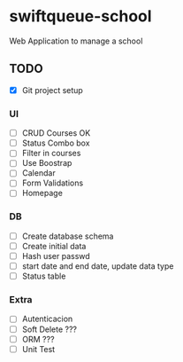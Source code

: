 # swiftqueue-school

Web Application to manage a school

## TODO

- [x] Git project setup

### UI

- [ ] CRUD Courses OK
- [ ] Status Combo box
- [ ] Filter in courses
- [ ] Use Boostrap
- [ ] Calendar
- [ ] Form Validations
- [ ] Homepage

### DB
- [ ] Create database schema
- [ ] Create initial data
- [ ] Hash user passwd
- [ ] start date and end date, update data type
- [ ] Status table

### Extra

- [ ] Autenticacion
- [ ] Soft Delete ???
- [ ] ORM ???
- [ ] Unit Test